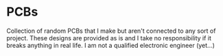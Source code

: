 # PCBs

Collection of random PCBs that I make but aren't connected to any sort of project. These designs are provided as is and I take no responsibility if it breaks anything in real life. I am not a qualified electronic engineer (yet...)

